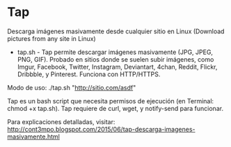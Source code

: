 # Tap
Descarga imágenes masivamente desde cualquier sitio en Linux (Download pictures from any site in Linux)

<ul>
<li>tap.sh - Tap permite descargar imágenes masivamente (JPG, JPEG, PNG, GIF). Probado en sitios donde se suelen subir imágenes,  como Imgur, Facebook, Twitter, Instagram,
Deviantart, 4chan, Reddit, Flickr, Dribbble, y Pinterest. Funciona con HTTP/HTTPS.</li>
</ul>

Modo de uso: ./tap.sh "http://sitio.com/asdf"

Tap es un bash script que necesita permisos de ejecución (en Terminal: chmod +x tap.sh). Tap requiere de curl, wget, y notify-send para funcionar.

Para explicaciones detalladas, visitar: http://cont3mpo.blogspot.com/2015/06/tap-descarga-imagenes-masivamente.html
